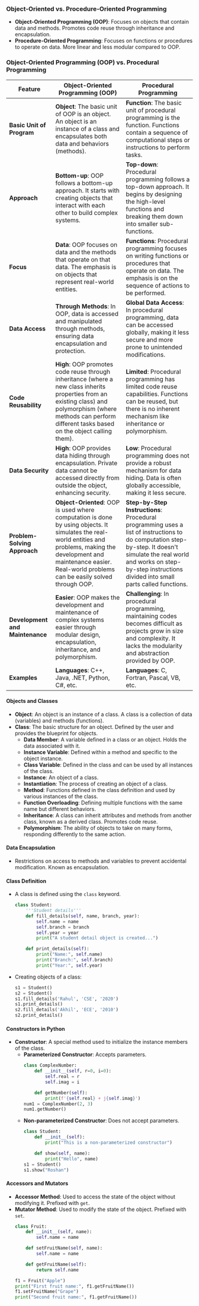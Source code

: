 ### Object-Oriented vs. Procedure-Oriented Programming
- **Object-Oriented Programming (OOP)**: Focuses on objects that contain data and methods. Promotes code reuse through inheritance and encapsulation.
- **Procedure-Oriented Programming**: Focuses on functions or procedures to operate on data. More linear and less modular compared to OOP.

### Object-Oriented Programming (OOP) vs. Procedural Programming

| Feature                  | Object-Oriented Programming (OOP)                  | Procedural Programming                         |
|--------------------------|----------------------------------------------------|-----------------------------------------------|
| **Basic Unit of Program**    | **Object**: The basic unit of OOP is an object. An object is an instance of a class and encapsulates both data and behaviors (methods). | **Function**: The basic unit of procedural programming is the function. Functions contain a sequence of computational steps or instructions to perform tasks. |
| **Approach**                 | **Bottom-up**: OOP follows a bottom-up approach. It starts with creating objects that interact with each other to build complex systems. | **Top-down**: Procedural programming follows a top-down approach. It begins by designing the high-level functions and breaking them down into smaller sub-functions. |
| **Focus**                    | **Data**: OOP focuses on data and the methods that operate on that data. The emphasis is on objects that represent real-world entities. | **Functions**: Procedural programming focuses on writing functions or procedures that operate on data. The emphasis is on the sequence of actions to be performed. |
| **Data Access**              | **Through Methods**: In OOP, data is accessed and manipulated through methods, ensuring data encapsulation and protection. | **Global Data Access**: In procedural programming, data can be accessed globally, making it less secure and more prone to unintended modifications. |
| **Code Reusability**         | **High**: OOP promotes code reuse through inheritance (where a new class inherits properties from an existing class) and polymorphism (where methods can perform different tasks based on the object calling them). | **Limited**: Procedural programming has limited code reuse capabilities. Functions can be reused, but there is no inherent mechanism like inheritance or polymorphism. |
| **Data Security**            | **High**: OOP provides data hiding through encapsulation. Private data cannot be accessed directly from outside the object, enhancing security. | **Low**: Procedural programming does not provide a robust mechanism for data hiding. Data is often globally accessible, making it less secure. |
| **Problem-Solving Approach** | **Object-Oriented**: OOP is used where computation is done by using objects. It simulates the real-world entities and problems, making the development and maintenance easier. Real-world problems can be easily solved through OOP. | **Step-by-Step Instructions**: Procedural programming uses a list of instructions to do computation step-by-step. It doesn't simulate the real world and works on step-by-step instructions divided into small parts called functions. |
| **Development and Maintenance** | **Easier**: OOP makes the development and maintenance of complex systems easier through modular design, encapsulation, inheritance, and polymorphism. | **Challenging**: In procedural programming, maintaining codes becomes difficult as projects grow in size and complexity. It lacks the modularity and abstraction provided by OOP. |
| **Examples**                  | **Languages**: C++, Java, .NET, Python, C#, etc. | **Languages**: C, Fortran, Pascal, VB, etc. |



#### Objects and Classes
- **Object**: An object is an instance of a class. A class is a collection of data (variables) and methods (functions).
- **Class**: The basic structure for an object. Defined by the user and provides the blueprint for objects.
  - **Data Member**: A variable defined in a class or an object. Holds the data associated with it.
  - **Instance Variable**: Defined within a method and specific to the object instance.
  - **Class Variable**: Defined in the class and can be used by all instances of the class.
  - **Instance**: An object of a class.
  - **Instantiation**: The process of creating an object of a class.
  - **Method**: Functions defined in the class definition and used by various instances of the class.
  - **Function Overloading**: Defining multiple functions with the same name but different behaviors.
  - **Inheritance**: A class can inherit attributes and methods from another class, known as a derived class. Promotes code reuse.
  - **Polymorphism**: The ability of objects to take on many forms, responding differently to the same action.

#### Data Encapsulation
- Restrictions on access to methods and variables to prevent accidental modification. Known as encapsulation.

#### Class Definition
- A class is defined using the `class` keyword.
  ```python
  class Student:
      '''Student details'''
      def fill_details(self, name, branch, year):
          self.name = name
          self.branch = branch
          self.year = year
          print("A student detail object is created...")

      def print_details(self):
          print("Name:", self.name)
          print("Branch:", self.branch)
          print("Year:", self.year)
  ```
- Creating objects of a class:
  ```python
  s1 = Student()
  s2 = Student()
  s1.fill_details('Rahul', 'CSE', '2020')
  s1.print_details()
  s2.fill_details('Akhil', 'ECE', '2010')
  s2.print_details()
  ```

#### Constructors in Python
- **Constructor**: A special method used to initialize the instance members of the class.
  - **Parameterized Constructor**: Accepts parameters.
    ```python
    class ComplexNumber:
        def __init__(self, r=0, i=0):
            self.real = r
            self.imag = i

        def getNumber(self):
            print(f'{self.real} + j{self.imag}')
    num1 = ComplexNumber(2, 3)
    num1.getNumber()
    ```
  - **Non-parameterized Constructor**: Does not accept parameters.
    ```python
    class Student:
        def __init__(self):
            print("This is a non-parameterized constructor")

        def show(self, name):
            print("Hello", name)
    s1 = Student()
    s1.show("Roshan")
    ```

#### Accessors and Mutators
- **Accessor Method**: Used to access the state of the object without modifying it. Prefixed with `get`.
- **Mutator Method**: Used to modify the state of the object. Prefixed with `set`.
  ```python
  class Fruit:
      def __init__(self, name):
          self.name = name

      def setFruitName(self, name):
          self.name = name

      def getFruitName(self):
          return self.name

  f1 = Fruit("Apple")
  print("First fruit name:", f1.getFruitName())
  f1.setFruitName("Grape")
  print("Second fruit name:", f1.getFruitName())
  ```
